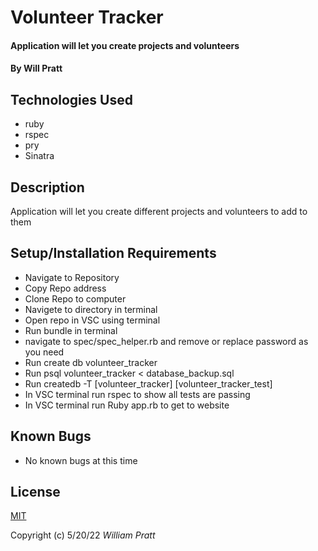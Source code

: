 #  Volunteer Tracker

#### Application will let you create projects and volunteers

#### By Will Pratt

## Technologies Used

* ruby
* rspec
* pry
* Sinatra

## Description

Application will let you create different projects and volunteers to add to them

## Setup/Installation Requirements

* Navigate to Repository 
* Copy Repo address
* Clone Repo to computer
* Navigete to directory in terminal
* Open repo in VSC using terminal 
* Run bundle in terminal
* navigate to spec/spec_helper.rb and remove or replace password as you need
* Run create db volunteer_tracker
* Run psql volunteer_tracker < database_backup.sql
* Run createdb -T [volunteer_tracker] [volunteer_tracker_test]
* In VSC terminal run rspec to show all tests are passing
* In VSC terminal run Ruby app.rb to get to website

## Known Bugs

* No known bugs at this time

## License

[MIT](https://opensource.org/licenses/MIT)

Copyright (c) 5/20/22 _William Pratt_